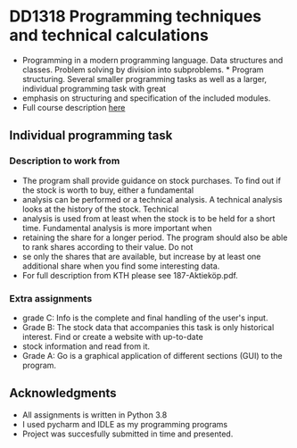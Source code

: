 # DD1318 Programming techniques and technical calculations
      
* Programming in a modern programming language. Data structures and classes. Problem solving by division into subproblems.  * Program structuring. Several smaller programming tasks as well as a larger, individual programming task with great
* emphasis on structuring and specification of the included modules.
* Full course description [here](https://www.kth.se/student/kurser/kurs/DD1318)

## Individual programming task

### Description to work from
* The program shall provide guidance on stock purchases. To find out if the stock is worth to buy, either a fundamental 
* analysis can be performed or a technical analysis. A technical analysis looks at the history of the stock. Technical 
* analysis is used from at least when the stock is to be held for a short time. Fundamental analysis is more important when 
* retaining the share for a longer period. The program should also be able to rank shares according to their value. Do not 
* se only the shares that are available, but increase by at least one additional share when you find some interesting data.
* For full description from KTH please see 187-Aktieköp.pdf.

### Extra assignments
* grade C: Info is the complete and final handling of the user's input.
* Grade B: The stock data that accompanies this task is only historical interest. Find or create a website with up-to-date 
* stock information and read from it.
* Grade A: Go is a graphical application of different sections (GUI) to the program.

## Acknowledgments

* All assignments is written in Python 3.8
* I used pycharm and IDLE as my programming programs
* Project was succesfully submitted in time and presented.
